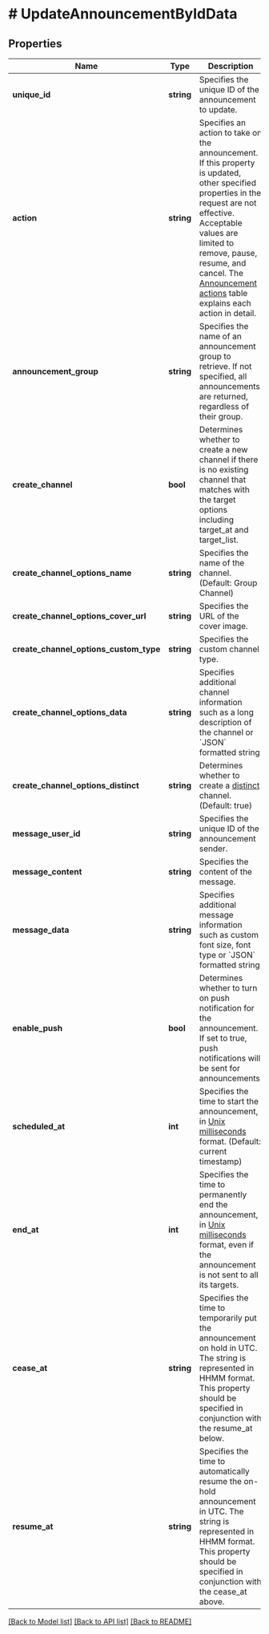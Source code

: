 # # UpdateAnnouncementByIdData

## Properties

Name | Type | Description | Notes
------------ | ------------- | ------------- | -------------
**unique_id** | **string** | Specifies the unique ID of the announcement to update. |
**action** | **string** | Specifies an action to take on the announcement. If this property is updated, other specified properties in the request are not effective. Acceptable values are limited to remove, pause, resume, and cancel. The [Announcement actions](#2-update-an-announcement-3-how-to-change-announcement-status) table explains each action in detail. |
**announcement_group** | **string** | Specifies the name of an announcement group to retrieve. If not specified, all announcements are returned, regardless of their group. |
**create_channel** | **bool** | Determines whether to create a new channel if there is no existing channel that matches with the target options including target_at and target_list. |
**create_channel_options_name** | **string** | Specifies the name of the channel. (Default: Group Channel) |
**create_channel_options_cover_url** | **string** | Specifies the URL of the cover image. |
**create_channel_options_custom_type** | **string** | Specifies the custom channel type. |
**create_channel_options_data** | **string** | Specifies additional channel information such as a long description of the channel or &#x60;JSON&#x60; formatted string. |
**create_channel_options_distinct** | **string** | Determines whether to create a [distinct](/docs/chat/v3/platform-api/guides/channel-types#2-group-channel) channel. (Default: true) |
**message_user_id** | **string** | Specifies the unique ID of the announcement sender. |
**message_content** | **string** | Specifies the content of the message. |
**message_data** | **string** | Specifies additional message information such as custom font size, font type or &#x60;JSON&#x60; formatted string. |
**enable_push** | **bool** | Determines whether to turn on push notification for the announcement. If set to true, push notifications will be sent for announcements. |
**scheduled_at** | **int** | Specifies the time to start the announcement, in [Unix milliseconds](/docs/chat/v3/platform-api/guides/miscellaneous#2-timestamps) format. (Default: current timestamp) |
**end_at** | **int** | Specifies the time to permanently end the announcement, in [Unix milliseconds](/docs/chat/v3/platform-api/guides/miscellaneous#2-timestamps) format, even if the announcement is not sent to all its targets. |
**cease_at** | **string** | Specifies the time to temporarily put the announcement on hold in UTC. The string is represented in HHMM format. This property should be specified in conjunction with the resume_at below. |
**resume_at** | **string** | Specifies the time to automatically resume the on-hold announcement in UTC. The string is represented in HHMM format. This property should be specified in conjunction with the cease_at above. |

[[Back to Model list]](../../README.md#models) [[Back to API list]](../../README.md#endpoints) [[Back to README]](../../README.md)

